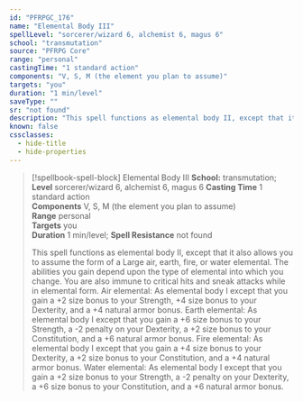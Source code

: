 ```yaml
---
id: "PFRPGC_176"
name: "Elemental Body III"
spellLevel: "sorcerer/wizard 6, alchemist 6, magus 6"
school: "transmutation"
source: "PFRPG Core"
range: "personal"
castingTime: "1 standard action"
components: "V, S, M (the element you plan to assume)"
targets: "you"
duration: "1 min/level"
saveType: ""
sr: "not found"
description: "This spell functions as elemental body II, except that it also allows you to assume the form of a Large air, earth, fire, or water elemental. The abilities you gain depend upon the type of elemental into which you change. You are also immune to critical hits and sneak attacks while in elemental form. Air elemental: As elemental body I except that you gain a +2 size bonus to your Strength, +4 size bonus to your Dexterity, and a +4 natural armor bonus. Earth elemental: As elemental body I except that you gain a +6 size bonus to your Strength, a -2 penalty on your Dexterity, a +2 size bonus to your Constitution, and a +6 natural armor bonus. Fire elemental: As elemental body I except that you gain a +4 size bonus to your Dexterity, a +2 size bonus to your Constitution, and a +4 natural armor bonus. Water elemental: As elemental body I except that you gain a +2 size bonus to your Strength, a -2 penalty on your Dexterity, a +6 size bonus to your Constitution, and a +6 natural armor bonus."
known: false
cssclasses:
  - hide-title
  - hide-properties
---
```


> [!spellbook-spell-block] Elemental Body III
> **School:** transmutation; **Level** sorcerer/wizard 6, alchemist 6, magus 6
> **Casting Time** 1 standard action  
> **Components** V, S, M (the element you plan to assume)  
> **Range** personal  
> **Targets** you  
> **Duration** 1 min/level; **Spell Resistance** not found
> 
> This spell functions as elemental body II, except that it also allows you to assume the form of a Large air, earth, fire, or water elemental. The abilities you gain depend upon the type of elemental into which you change. You are also immune to critical hits and sneak attacks while in elemental form. Air elemental: As elemental body I except that you gain a +2 size bonus to your Strength, +4 size bonus to your Dexterity, and a +4 natural armor bonus. Earth elemental: As elemental body I except that you gain a +6 size bonus to your Strength, a -2 penalty on your Dexterity, a +2 size bonus to your Constitution, and a +6 natural armor bonus. Fire elemental: As elemental body I except that you gain a +4 size bonus to your Dexterity, a +2 size bonus to your Constitution, and a +4 natural armor bonus. Water elemental: As elemental body I except that you gain a +2 size bonus to your Strength, a -2 penalty on your Dexterity, a +6 size bonus to your Constitution, and a +6 natural armor bonus.